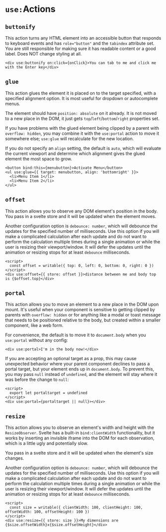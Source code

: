 # `use:`Actions

## `buttonify`
This action turns any HTML element into an accessible button that responds to keyboard events and has
`role="button"` and the `tabindex` attribute set. You are still responsible for making sure it has
readable content or a good label. Does NOT change styling at all.
```svelte
<div use:buttonify on:click={onClick}>You can tab to me and click me with the Enter key</div>
```

## `glue`
This action glues the element it is placed on to the target specified, with a specified alignment
option. It is most useful for dropdown or autocomplete menus.

The element should have `position: absolute` on it already. It is not moved to a new place in the DOM,
it just gets `top`/`left`/`bottom`/`right` properties set.

If you have problems with the glued element being clipped by a parent with `overflow: hidden`, you
may combine it with the `use:portal` action to move it somewhere else; `use:glue` will recalculate
for the new location.

If you do not specify an `align` setting, the default is `auto`, which will evaluate the current
viewport and determine which alignment gives the glued element the most space to grow.
```svelte
<button bind:this={menubutton}>Activate Menu</button>
<ul use:glue={{ target: menubutton, align: 'bottomright' }}>
  <li>Menu Item 1</li>
  <li>Menu Item 2</li>
</ul>
```

## `offset`
This action allows you to observe any DOM element's position in the body. You pass in a svelte store
and it will be updated when the element moves.

Another configuration option is `debounce: number`, which will debounce the updates for the specified
number of milliseconds. Use this option if you will make a complicated calculation after each update and do not
want to perform the calculation multiple times during a single animation or while the user is resizing
their viewport/window. It will defer the updates until the animation or resizing stops for at least `debounce`
milliseconds.
```svelte
<script>
  const offset = writable({ top: 0, left: 0, bottom: 0, right: 0 })
</script>
<div use:offset={{ store: offset }}>distance between me and body top is {$offset.top}</div>
```

## `portal`
This action allows you to move an element to a new place in the DOM upon mount. It's useful when your component
is sensitive to getting clipped by parents with `overflow: hidden` or for anything like a modal or toast message
that needs to be positioned relative to the body, but created within a smaller component, like a web form.

For convenience, the default is to move it to `document.body` when you `use:portal` without any config:
```svelte
<div use:portal>I'm in the body now!</div>
```
If you are accepting an optional target as a prop, this may cause unexpected behavior where your parent component
declines to pass a portal target, but your element ends up in `document.body`. To prevent this, you may pass `null`
instead of `undefined`, and the element will stay where it was before the change to `null`:
```svelte
<script>
  export let portaltarget = undefined
</script>
<div use:portal={portaltarget || null}></div>
```

## `resize`
This action allows you to observe an element's width and height with the `ResizeObserver`. Svelte has a built-in
`bind:clientWidth` functionality, but it works by inserting an invisible iframe into the DOM for each observation,
which is a little ugly and potentially slow.

You pass in a svelte store and it will be updated when the element's size changes.

Another configuration option is `debounce: number`, which will debounce the updates for the specified
number of milliseconds. Use this option if you will make a complicated calculation after each update and do not
want to perform the calculation multiple times during a single animation or while the user is resizing
their viewport/window. It will defer the updates until the animation or resizing stops for at least `debounce`
milliseconds.
```svelte
<script>
  const size = writable({ clientWidth: 100, clientHeight: 100, offsetWidth: 100, offsetHeight: 100 })
</script>
<div use:resize={{ store: size }}>My dimensions are {$size.offsetWidth}x{$size.offsetHeight}</div>
```
